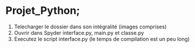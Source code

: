 # Projet_Python;
1) Telecharger le dossier dans son intégralité (images comprises)
2) Ouvrir dans Spyder interface.py, main.py et classe.py
2) Executez le script interface.py (le temps de compilation est un peu long) 
